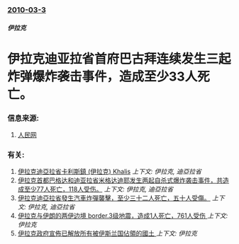 ### [2010-03-3](/news/2010/03/3/index.md)

##### 伊拉克
#  伊拉克迪亚拉省首府巴古拜连续发生三起炸弹爆炸袭击事件，造成至少33人死亡。




### 信息来源:

1. [人民网](http://military.people.com.cn/GB/1077/52987/11068742.html)

### 有关:

1. [伊拉克迪亞拉省卡利斯鎮 (伊拉克) Khalis](/news/2015/05/8/伊拉克迪亞拉省卡利斯鎮-伊拉克-Khalis.md) _上下文: 伊拉克, 迪亞拉省_
2. [伊拉克首都巴格达和迪亚拉省米格达迪耶发生两起自杀式爆炸袭击事件，共造成至少77人死亡，118人受伤。](/news/2009/04/23/伊拉克首都巴格达和迪亚拉省米格达迪耶发生两起自杀式爆炸袭击事件-共造成至少77人死亡-118人受伤.md) _上下文: 伊拉克, 迪亞拉省_
3. [伊拉克迪亞拉省發生汽車炸彈襲擊，至少三十二人死亡，五十人受傷。](/news/2007/05/16/伊拉克迪亞拉省發生汽車炸彈襲擊-至少三十二人死亡-五十人受傷.md) _上下文: 伊拉克, 迪亞拉省_
4. [伊拉克与伊朗的两伊边境 border.3级地震，造成1人死亡，761人受伤 ](/news/2018/11/25/伊拉克与伊朗的两伊边境-border3级地震-造成1人死亡-761人受伤.md) _上下文: 伊拉克_
5. [伊拉克政府宣佈已解放所有被伊斯兰国佔領的國土 ](/news/2017/12/9/伊拉克政府宣佈已解放所有被伊斯兰国佔領的國土.md) _上下文: 伊拉克_

